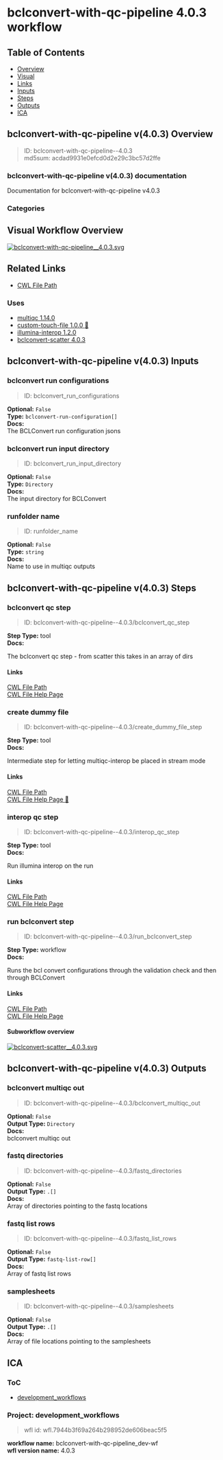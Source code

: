 
bclconvert-with-qc-pipeline 4.0.3 workflow
==========================================

## Table of Contents
  
- [Overview](#bclconvert-with-qc-pipeline-v403-overview)  
- [Visual](#visual-workflow-overview)  
- [Links](#related-links)  
- [Inputs](#bclconvert-with-qc-pipeline-v403-inputs)  
- [Steps](#bclconvert-with-qc-pipeline-v403-steps)  
- [Outputs](#bclconvert-with-qc-pipeline-v403-outputs)  
- [ICA](#ica)  


## bclconvert-with-qc-pipeline v(4.0.3) Overview



  
> ID: bclconvert-with-qc-pipeline--4.0.3  
> md5sum: acdad9931e0efcd0d2e29c3bc57d2ffe

### bclconvert-with-qc-pipeline v(4.0.3) documentation
  
Documentation for bclconvert-with-qc-pipeline v4.0.3

### Categories
  


## Visual Workflow Overview
  
[![bclconvert-with-qc-pipeline__4.0.3.svg](../../../../images/workflows/bclconvert-with-qc-pipeline/4.0.3/bclconvert-with-qc-pipeline__4.0.3.svg)](https://github.com/umccr/cwl-ica/raw/main/.github/catalogue/images/workflows/bclconvert-with-qc-pipeline/4.0.3/bclconvert-with-qc-pipeline__4.0.3.svg)
## Related Links
  
- [CWL File Path](../../../../../../workflows/bclconvert-with-qc-pipeline/4.0.3/bclconvert-with-qc-pipeline__4.0.3.cwl)  


### Uses
  
- [multiqc 1.14.0](../../../tools/multiqc/1.14.0/multiqc__1.14.0.md)  
- [custom-touch-file 1.0.0 :construction:](../../../tools/custom-touch-file/1.0.0/custom-touch-file__1.0.0.md)  
- [illumina-interop 1.2.0](../../../tools/illumina-interop/1.2.0/illumina-interop__1.2.0.md)  
- [bclconvert-scatter 4.0.3](../../bclconvert-scatter/4.0.3/bclconvert-scatter__4.0.3.md)  

  


## bclconvert-with-qc-pipeline v(4.0.3) Inputs

### bclconvert run configurations



  
> ID: bclconvert_run_configurations
  
**Optional:** `False`  
**Type:** `bclconvert-run-configuration[]`  
**Docs:**  
The BCLConvert run configuration jsons


### bclconvert run input directory



  
> ID: bclconvert_run_input_directory
  
**Optional:** `False`  
**Type:** `Directory`  
**Docs:**  
The input directory for BCLConvert


### runfolder name



  
> ID: runfolder_name
  
**Optional:** `False`  
**Type:** `string`  
**Docs:**  
Name to use in multiqc outputs

  


## bclconvert-with-qc-pipeline v(4.0.3) Steps

### bclconvert qc step


  
> ID: bclconvert-with-qc-pipeline--4.0.3/bclconvert_qc_step
  
**Step Type:** tool  
**Docs:**
  
The bclconvert qc step - from scatter this takes in an array of dirs

#### Links
  
[CWL File Path](../../../../../../tools/multiqc/1.14.0/multiqc__1.14.0.cwl)  
[CWL File Help Page](../../../tools/multiqc/1.14.0/multiqc__1.14.0.md)  


### create dummy file


  
> ID: bclconvert-with-qc-pipeline--4.0.3/create_dummy_file_step
  
**Step Type:** tool  
**Docs:**
  
Intermediate step for letting multiqc-interop be placed in stream mode

#### Links
  
[CWL File Path](../../../../../../tools/custom-touch-file/1.0.0/custom-touch-file__1.0.0.cwl)  
[CWL File Help Page :construction:](../../../tools/custom-touch-file/1.0.0/custom-touch-file__1.0.0.md)  


### interop qc step


  
> ID: bclconvert-with-qc-pipeline--4.0.3/interop_qc_step
  
**Step Type:** tool  
**Docs:**
  
Run illumina interop on the run

#### Links
  
[CWL File Path](../../../../../../tools/illumina-interop/1.2.0/illumina-interop__1.2.0.cwl)  
[CWL File Help Page](../../../tools/illumina-interop/1.2.0/illumina-interop__1.2.0.md)  


### run bclconvert step


  
> ID: bclconvert-with-qc-pipeline--4.0.3/run_bclconvert_step
  
**Step Type:** workflow  
**Docs:**
  
Runs the bcl convert configurations through the validation check and then through BCLConvert

#### Links
  
[CWL File Path](../../../../../../workflows/bclconvert-scatter/4.0.3/bclconvert-scatter__4.0.3.cwl)  
[CWL File Help Page](../../bclconvert-scatter/4.0.3/bclconvert-scatter__4.0.3.md)
#### Subworkflow overview
  
[![bclconvert-scatter__4.0.3.svg](../../../../images/workflows/bclconvert-scatter/4.0.3/bclconvert-scatter__4.0.3.svg)](https://github.com/umccr/cwl-ica/raw/main/.github/catalogue/images/workflows/bclconvert-scatter/4.0.3/bclconvert-scatter__4.0.3.svg)  


## bclconvert-with-qc-pipeline v(4.0.3) Outputs

### bclconvert multiqc out



  
> ID: bclconvert-with-qc-pipeline--4.0.3/bclconvert_multiqc_out  

  
**Optional:** `False`  
**Output Type:** `Directory`  
**Docs:**  
bclconvert multiqc out
  


### fastq directories



  
> ID: bclconvert-with-qc-pipeline--4.0.3/fastq_directories  

  
**Optional:** `False`  
**Output Type:** `.[]`  
**Docs:**  
Array of directories pointing to the fastq locations
  


### fastq list rows



  
> ID: bclconvert-with-qc-pipeline--4.0.3/fastq_list_rows  

  
**Optional:** `False`  
**Output Type:** `fastq-list-row[]`  
**Docs:**  
Array of fastq list rows
  


### samplesheets



  
> ID: bclconvert-with-qc-pipeline--4.0.3/samplesheets  

  
**Optional:** `False`  
**Output Type:** `.[]`  
**Docs:**  
Array of file locations pointing to the samplesheets
  

  


## ICA

### ToC
  
- [development_workflows](#project-development_workflows)  


### Project: development_workflows


> wfl id: wfl.7944b3f69a264b298952de606beac5f5  

  
**workflow name:** bclconvert-with-qc-pipeline_dev-wf  
**wfl version name:** 4.0.3  

  


